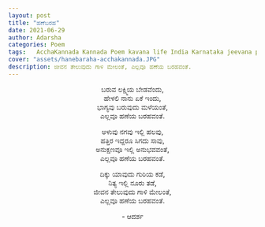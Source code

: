 ```yaml
---
layout: post
title: "ಹಣೆಬರಹ"
date: 2021-06-29
author: Adarsha
categories: Poem
tags:	AcchaKannada Kannada Poem kavana life India Karnataka jeevana philosophy heart manassu
cover: "assets/hanebaraha-acchakannada.JPG"
description: ಜೀವನ ತೇಲುವುದು ಗಾಳಿ ಮೇಲಂತೆ, ಎಲ್ಲವೂ ಹಣೆಯ ಬರಹವಂತೆ.
---
```


<p align ="center"> ಬರುವ ಲಕ್ಷ್ಮಿಯ ಬೇಡವೆಂದು, <br>
ಹೇಳಲಿ ನಾನು ಏಕೆ ಇಂದು, <br>
ಭಾಗ್ಯವು ಬರುವುದು ಮಳೆಯಂತೆ, <br>
ಎಲ್ಲವೂ ಹಣೆಯ ಬರಹವಂತೆ. </p> <!--more-->

<p align ="center"> ಅಳುವು ನಗವು ಇಲ್ಲಿ ಹಲವು, <br>
ಹತ್ತಿರ ಇದ್ದರೂ ಸಿಗದು ಸಾವು, <br>
ಅನುಕ್ಷಣವೂ ಇಲ್ಲಿ ಅನುಭವವಂತೆ, <br>
ಎಲ್ಲವೂ ಹಣೆಯ ಬರಹವಂತೆ. </p>

<p align ="center"> ದಿಕ್ಕು ಯಾವುದು ಗುರಿಯ ಕಡೆ, <br>
ನಿತ್ಯ ಇಲ್ಲಿ ನೂರು ತಡೆ, <br>
ಜೀವನ ತೇಲುವುದು ಗಾಳಿ ಮೇಲಂತೆ, <br>
ಎಲ್ಲವೂ ಹಣೆಯ ಬರಹವಂತೆ. </p>

<p align ="center"> - ಆದರ್ಶ</p>
